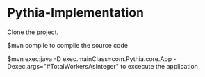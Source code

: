# Pythia-Implementation

Clone the project.

$mvn compile to compile the source code

$mvn exec:java -D exec.mainClass=com.Pythia.core.App -Dexec.args="#TotalWorkersAsInteger" to excecute the application

